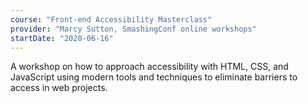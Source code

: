 ```yaml
---
course: "Front-end Accessibility Masterclass"
provider: "Marcy Sutton, SmashingConf online workshops"
startDate: "2020-06-16"
---
```


A workshop on how to approach accessibility with HTML, CSS, and JavaScript using modern tools and techniques to eliminate barriers to access in web projects.
